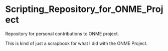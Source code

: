 # Scripting_Repository_for_ONME_Project
Repository for personal contributions to ONME project. 

This is kind of just a scrapbook for what I did with the ONME Project.
